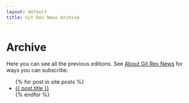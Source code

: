 ```yaml
---
layout: default
title: Git Rev News Archive
---
```


# Archive

Here you can see all the previous editions. See [About Git Rev News](/rev_news/rev_news.html) for ways you can subscribe.

<ul>
  {% for post in site.posts %}
    <li>
      <a href="{{ post.url }}">{{ post.title }}</a>
    </li>
  {% endfor %}
</ul>

